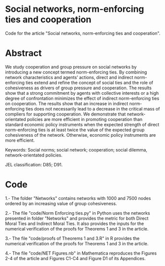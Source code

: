 # Social networks, norm-enforcing ties and cooperation
Code for the article "Social networks, norm-enforcing ties and cooperation".

# Abstract                                                                                                                                         
We study cooperation and group pressure on social networks by introducing a new concept termed norm-enforcing ties. By combining network characteristics and agents’ actions, direct and indirect norm-enforcing ties extend and refine the concept of social ties and the role of cohesiveness as drivers of group pressure and cooperation. The results show that a strong commitment by agents with collective interests or a high degree of confrontation minimizes the effect of indirect norm-enforcing ties on cooperation. The results show that an increase in indirect norm-enforcing ties does not necessarily lead to a decrease in the critical mass of compliers for supporting cooperation. We demonstrate that network-orientated policies are more efficient in promoting cooperation than standard economic policy instruments when the expected strength of direct norm-enforcing ties is at least twice the value of the expected group cohesiveness of the network. Otherwise, economic policy instruments are more efficient. 

Keywords: Social norms; social network; cooperation; social dilemma, network-orientated policies.

JEL classification: D85; D91.


# Code
1.- The folder "Networks" contains networks with 1000 and 7500 nodes ordered by an increasing value of group cohesiveness.

2.- The file "code/Norm Enforcing ties.py" in Python uses the networks presented in folder "Networks" and provides the metric for both
Direct Moral Ties and Indirect Moral Ties. It also provides the inputs for the numerical verification of the proofs for Theorems 1 and 3 in the article.

3.- The file "code/proofs of Theorems 1 and 3.R" in R provides the numerical verification of the proofs for Theorems 1 and 3 in the article.

4.- The file "code/NET Figures.nb" in Mathematica reproduces the Figures 2-4 of the article and Figures C1-C4 and Figure D1 of its Appendices.





